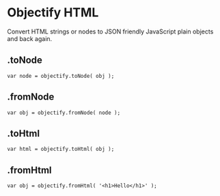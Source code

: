 # Objectify HTML

Convert HTML strings or nodes to JSON friendly JavaScript plain objects and back again.

## .toNode

```var node = objectify.toNode( obj );```

## .fromNode

```var obj = objectify.fromNode( node );```

## .toHtml

```var html = objectify.toHtml( obj );```

## .fromHtml

```var obj = objectify.fromHtml( '<h1>Hello</h1>' );```
